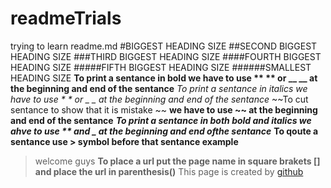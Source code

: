 # readmeTrials
trying to learn readme.md
#BIGGEST HEADING SIZE
##SECOND BIGGEST HEADING SIZE
###THIRD BIGGEST HEADING SIZE
####FOURTH BIGGEST HEADING SIZE
#####FIFTH BIGGEST HEADING SIZE
######SMALLEST HEADING SIZE
**To print a sentance in bold we have to use ** ** or __ __ at the beginning and end of the sentance**
*To print a sentance in italics we have to use * * or _ _ at the beginning and end of the sentance*
~~To cut sentance to show that it is mistake ~~
**we have to use ~~ at the beginning and end of the sentance**
**_To print a sentance in both bold and italics we ahve to use ** and _ at the beginning and end ofthe sentance_**
**To qoute a sentance use > symbol before that sentance example**
>welcome guys
**To place a url put the page name in square brakets [] and place the url in parenthesis()**
This page is created by [github](https://pages.github.com)


